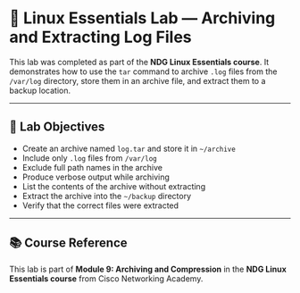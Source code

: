 
# 🐧 Linux Essentials Lab — Archiving and Extracting Log Files

This lab was completed as part of the **NDG Linux Essentials course**. It demonstrates how to use the `tar` command to archive `.log` files from the `/var/log` directory, store them in an archive file, and extract them to a backup location.

---

## 🎯 Lab Objectives

- Create an archive named `log.tar` and store it in `~/archive`
- Include only `.log` files from `/var/log`
- Exclude full path names in the archive
- Produce verbose output while archiving
- List the contents of the archive without extracting
- Extract the archive into the `~/backup` directory
- Verify that the correct files were extracted

---

## 📚 Course Reference

This lab is part of **Module 9: Archiving and Compression** in the **NDG Linux Essentials course** from Cisco Networking Academy.
